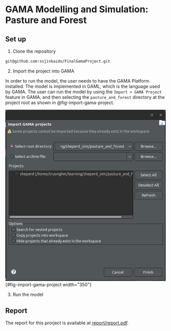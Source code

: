 # GAMA Modelling and Simulation: Pasture and Forest

## Set up

1. Clone the repository

```bash
git@github.com:ssjinkaido/FinalGamaProject.git
```

2. Import the project into GAMA

In order to run the model, the user needs to have the GAMA Platform installed. The model is implemented in GAML, which is the language used by GAMA. The user can run the model by using the `Import > GAMA Project` feature in GAMA, and then selecting the `pasture_and_forest` directory at the project root as shown in @fig-import-gama-project.

![Importing a GAMA Project](report/images/2024-02-02-04-55-14.png){#fig-import-gama-project width="350"}

3. Run the model

## Report

The report for this prorject is available at [report/report.pdf](report/report.pdf).